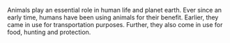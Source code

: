 Animals play an essential role in human life and planet earth. Ever since an early time, humans have been using animals for their benefit. Earlier, they came in use for transportation purposes. Further, they also come in use for food, hunting and protection.
 
